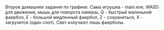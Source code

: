 Второе домашнее задания по графике. Сама игрушка - main.exe, WASD для движения, мышь для поворота камеры, Q - быстрый маленький фаербол, E - большой медленный фаербол, Z - сохраниться, X - загрузится (один слот). Свет излучают лишь фаерболы.
